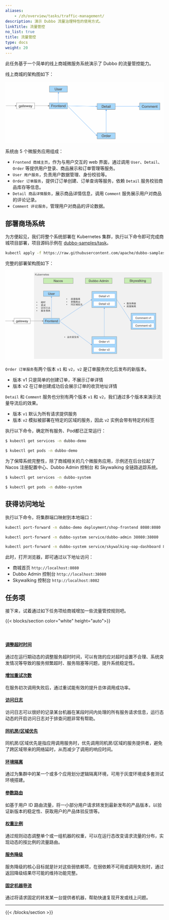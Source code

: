 ```yaml
---
aliases:
    - /zh/overview/tasks/traffic-management/
description: 演示 Dubbo 流量治理特性的使用方式。
linkTitle: 流量管控
no_list: true
title: 流量管控
type: docs
weight: 20
---
```




此任务基于一个简单的线上商城微服务系统演示了 Dubbo 的流量管控能力。

线上商城的架构图如下：

![shop-arc](/imgs/v3/traffic/shop-arc.png)

系统由 5 个微服务应用组成：
* `Frontend 商城主页`，作为与用户交互的 web 界面，通过调用 `User`、`Detail`、`Order` 等提供用户登录、商品展示和订单管理等服务。
* `User 用户服务`，负责用户数据管理、身份校验等。
* `Order 订单服务`，提供订订单创建、订单查询等服务，依赖 `Detail` 服务校验商品库存等信息。
* `Detail 商品详情服务`，展示商品详情信息，调用 `Comment` 服务展示用户对商品的评论记录。
* `Comment 评论服务`，管理用户对商品的评论数据。

## 部署商场系统

为方便起见，我们将整个系统部署在 Kubernetes 集群，执行以下命令即可完成商城项目部署，项目源码示例在 [dubbo-samples/task](https://github.com/apache/dubbo-samples/tree/master/10-task/dubbo-samples-shop)。

```sh
kubectl apply -f https://raw.githubusercontent.com/apache/dubbo-samples/master/10-task/dubbo-samples-shop/deploy/All.yml
```

完整的部署架构图如下：

![shop-arc](/imgs/v3/traffic/shop-arc-deploy2.png)

`Order 订单服务`有两个版本 `v1` 和 `v2`，`v2` 是订单服务优化后发布的新版本。
* 版本 v1 只是简单的创建订单，不展示订单详情
* 版本 v2 在订单创建成功后会展示订单的收货地址详情

`Detail` 和 `Comment` 服务也分别有两个版本 `v1` 和 `v2`，我们通过多个版本来演示流量导流后的效果。
* 版本 `v1` 默认为所有请求提供服务
* 版本 `v2` 模拟被部署在特定的区域的服务，因此 `v2` 实例会带有特定的标签

执行以下命令，确定所有服务、Pod都已正常运行：
```sh
$ kubectl get services -n dubbo-demo

```

```sh
$ kubectl get pods -n dubbo-demo

```

为了保障系统完整性，除了商城相关的几个微服务应用，示例还在后台拉起了 Nacos 注册配置中心、Dubbo Admin 控制台 和 Skywalking 全链路追踪系统。

```sh
$ kubectl get services -n dubbo-system

```

```sh
$ kubectl get pods -n dubbo-system

```

## 获得访问地址
执行以下命令，将集群端口映射到本地端口：

```sh
kubectl port-forward -n dubbo-demo deployment/shop-frontend 8080:8080
```

```sh
kubectl port-forward -n dubbo-system service/dubbo-admin 38080:38080
```

```sh
kubectl port-forward -n dubbo-system service/skywalking-oap-dashboard 8082:8082
```

此时，打开浏览器，即可通过以下地址访问：
* 商城首页 `http://localhost:8080`
* Dubbo Admin 控制台 `http://localhost:38080`
* Skywalking 控制台 `http://localhost:8082`

## 任务项
接下来，试着通过如下任务项给商城增加一些流量管控规则吧。

{{< blocks/section color="white" height="auto">}}
<div class="td-content list-page">
    <div class="lead"></div><header class="article-meta">
    </header><div class="row">
    <div class="col-sm col-md-6 mb-4">
        <div class="h-100 card shadow" href="#">
            <div class="card-body">
                <h4 class="card-title">
                    <a href='{{< relref "./timeout/" >}}'>调整超时时间</a>
                </h4>
                <p>通过在运行期动态的调整服务超时时间，可以有效的应对超时设置不合理、系统突发情况等导致的服务频繁超时、服务阻塞等问题，提升系统稳定性。</p>
            </div>
        </div>
    </div>
    <div class="col-sm col-md-6 mb-4">
        <div class="h-100 card shadow">
            <div class="card-body">
                <h4 class="card-title">
                    <a href='{{< relref "./retry/" >}}'>增加重试次数</a>
                </h4>
                <p>在服务初次调用失败后，通过重试能有效的提升总体调用成功率。</p>
            </div>
        </div>
    </div>
    <div class="col-sm col-md-6 mb-4">
        <div class="h-100 card shadow">
            <div class="card-body">
                <h4 class="card-title">
                    <a href='{{< relref "./accesslog/" >}}'>访问日志</a>
                </h4>
                <p>访问日志可以很好的记录某台机器在某段时间内处理的所有服务请求信息，运行态动态的开启访问日志对于排查问题非常有帮助。
                </p>
            </div>
        </div>
    </div>
    <div class="col-sm col-md-6 mb-4">
        <div class="h-100 card shadow">
            <div class="card-body">
                <h4 class="card-title">
                    <a href='{{< relref "./region/" >}}'>同机房/区域优先</a>
                </h4>
                <p>同机房/区域优先是指应用调用服务时，优先调用同机房/区域的服务提供者，避免了跨区域带来的网络延时，从而减少了调用的响应时间。
                </p>
            </div>
        </div>
    </div>
    <div class="col-sm col-md-6 mb-4">
        <div class="h-100 card shadow">
            <div class="card-body">
                <h4 class="card-title">
                    <a href='{{< relref "./isolation/" >}}'>环境隔离</a>
                </h4>
                <p>通过为集群中的某一个或多个应用划分逻辑隔离环境，可用于灰度环境或多套测试环境搭建。
                </p>
            </div>
        </div>
    </div>
    <div class="col-sm col-md-6 mb-4">
        <div class="h-100 card shadow">
            <div class="card-body">
                <h4 class="card-title">
                    <a href='{{< relref "./arguments/" >}}'>参数路由</a>
                </h4>
                <p>如基于用户 ID 路由流量，将一小部分用户请求转发到最新发布的产品版本，以验证新版本的稳定性、获取用户的产品体验反馈等。
                </p>
            </div>
        </div>
    </div>
    <div class="col-sm col-md-6 mb-4">
        <div class="h-100 card shadow">
            <div class="card-body">
                <h4 class="card-title">
                    <a href='{{< relref "./weight/" >}}'>权重比例</a>
                </h4>
                <p>通过规则动态调整单个或一组机器的权重，可以在运行态改变请求流量的分布，实现动态的按比例的流量路由。
                </p>
            </div>
        </div>
    </div>
    <div class="col-sm col-md-6 mb-4">
        <div class="h-100 card shadow">
            <div class="card-body">
                <h4 class="card-title">
                    <a href='{{< relref "./mock/" >}}'>服务降级</a>
                </h4>
                <p>服务降级的核心目标就是针对这些弱依赖项，在弱依赖不可用或调用失败时，通过返回降级结果尽可能的维持功能完整。
                </p>
            </div>
        </div>
    </div>
    <div class="col-sm col-md-6 mb-4">
        <div class="h-100 card shadow">
            <div class="card-body">
                <h4 class="card-title">
                    <a href='{{< relref "./host/" >}}'>固定机器导流</a>
                </h4>
                <p>通过将请求固定的转发某一台提供者机器，帮助快速复现开发或线上问题。
                </p>
            </div>
        </div>
    </div>
</div>
<hr>
</div>

{{< /blocks/section >}}